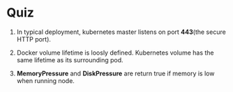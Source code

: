 # Quiz

1. In typical deployment, kubernetes master listens on port **443**(the secure HTTP port).

2. Docker volume lifetime is loosly defined. Kubernetes volume has the same lifetime as its surrounding pod.

3. **MemoryPressure** and **DiskPressure** are return true if memory is low when running node. 
